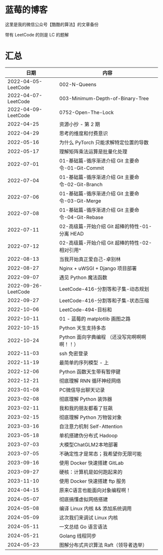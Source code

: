 # 蓝莓的博客
这里是我的微信公众号【酷酷的算法】的文章备份

带有 LeetCode 的则是 LC 的题解

# 汇总

| 日期                | 内容                                              |
| ------------------- | ------------------------------------------------- |
| 2022-04-05-LeetCode | 002-N-Queens                                      |
| 2022-04-07-LeetCode | 003-Minimum-Depth-of-Binary-Tree                  |
| 2022-04-09-LeetCode | 0752-Open-The-Lock                                |
| 2022-04-25          | 资源小抄 - 第 2 期                                |
| 2022-04-29          | 思考的维度和付费意识                              |
| 2022-05-16          | 为什么 PyTorch 只能求解特定位置的导数             |
| 2022-05-17          | 理解矩阵乘法运算是批量化处理                      |
| 2022-07-01          | 01-基础篇-循序渐进介绍 Git 主要命令-01-Git-Commit |
| 2022-07-04          | 01-基础篇-循序渐进介绍 Git 主要命令-02-Git-Branch |
| 2022-07-06          | 01-基础篇-循序渐进介绍 Git 主要命令-03-Git-Merge  |
| 2022-07-08          | 01-基础篇-循序渐进介绍 Git 主要命令-04-Git-Rebase |
| 2022-07-11          | 02-高级篇-开始介绍 Git 超棒的特性-01-分离 HEAD    |
| 2022-07-12          | 02-高级篇-开始介绍 Git 超棒的特性-02-相对引用^    |
| 2022-08-13          | 当我开始真正爱自己-卓别林                         |
| 2022-08-27          | Nginx + uWSGI + Django 项目部署                   |
| 2022-09-07          | 遇见 Python 魔法函数                              |
| 2022-09-26-LeetCode | LeetCode-416-分割等和子集-动态规划                |
| 2022-09-27          | LeetCode-416-分割等和子集-状态压缩                |
| 2022-10-06          | LeetCode-494-目标和                               |
| 2022-10-11          | 01 - 蓝莓的 matplotlib 画图之路                   |
| 2022-10-15          | Python 天生支持多态                               |
| 2022-10-24          | Python 面向字典编程 （还没写完啊啊啊啊！！）      |
| 2022-11-03          | ssh 免密登录                                      |
| 2022-11-19          | 最简单的序列模型 - 上                             |
| 2022-12-06          | Python 函数天生带有暂停键                         |
| 2022-12-21          | 彻底理解 RNN 循环神经网络                         |
| 2023-01-08          | PC微信导出聊天记录                                |
| 2023-02-08          | 彻底理解 Python 装饰器                            |
| 2023-02-11          | 我和我的朋友都看了狂飙                            |
| 2023-02-15          | 彻底理解 Python 万物皆对象                        |
| 2023-03-16          | 自注意力机制 Self-Attention                       |
| 2023-05-18          | 单机搭建伪分布式 Hadoop                           |
| 2023-07-03          | 大模型ChatGLM2本地部署                            |
| 2023-07-05          | 不确定性才是常态；我希望你无限可能                |
| 2023-09-16          | 使用 Docker 快速搭建 GitLab                       |
| 2023-09-27          | 硬核：计算机是如何跑起来的                        |
| 2023-11-10          | 使用 Docker 快速搭建 ftp 服务                     |
| 2024-04-15          | 原来C语言也能面向对象编程啊！                     |
| 2024-05-07          | 彻底搞懂虚拟网络搭建                              |
| 2024-05-08          | 编译 Linux 内核 && 添加系统调用                   |
| 2024-05-09          | 这次我们来调试 Linux 内核                         |
| 2024-05-11          | 一文总结 Go 语言语法                              |
| 2024-05-21          | Golang 线程同步                                   |
| 2024-05-23          | 图解分布式共识算法 Raft（领导者选举）             |

